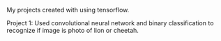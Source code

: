 My projects created with using tensorflow.

Project 1:
Used convolutional neural network and binary classification to recognize if image is photo of lion or cheetah.
